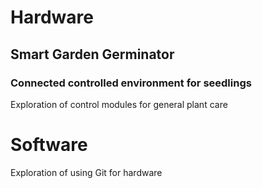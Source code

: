 
# Hardware
## Smart Garden Germinator
### Connected controlled environment for seedlings

Exploration of control modules for general plant care

# Software
Exploration of using Git for hardware




